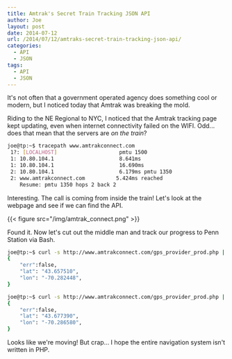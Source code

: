```yaml
---
title: Amtrak's Secret Train Tracking JSON API
author: Joe
layout: post
date: 2014-07-12
url: /2014/07/12/amtraks-secret-train-tracking-json-api/
categories:
  - API
  - JSON
tags:
  - API
  - JSON
---
```


It's not often that a government operated agency does something cool or modern, but I noticed today that Amtrak was breaking the mold.

Riding to the NE Regional to NYC, I noticed that the Amtrak tracking page kept updating, even when internet connectivity failed on the WIFI. Odd... does that mean that the servers are _on the train_?

```bash
joe@tp:~$ tracepath www.amtrakconnect.com
 1?: [LOCALHOST]                    pmtu 1500
 1: 10.80.104.1                     8.641ms
 1: 10.80.104.1                     16.690ms
 2: 10.80.104.1                     6.179ms pmtu 1350
 2: www.amtrakconnect.com          5.424ms reached
    Resume: pmtu 1350 hops 2 back 2
```

Interesting. The call is coming from inside the train! Let's look at the webpage and see if we can find the API. 

{{< figure src="/img/amtrak_connect.png" >}}

Found it. Now let's cut out the middle man and track our progress to Penn Station via Bash.

```bash
joe@tp:~$ curl -s http://www.amtrakconnect.com/gps_provider_prod.php | jq '.'
{
    "err":false,
    "lat": "43.657510",
    "lon": "-70.282448",
}

joe@tp:~$ curl -s http://www.amtrakconnect.com/gps_provider_prod.php | jq '.'
{
    "err":false,
    "lat": "43.677390",
    "lon": "-70.286580",
}
```

Looks like we're moving! But crap... I hope the entire navigation system isn't written in PHP. 